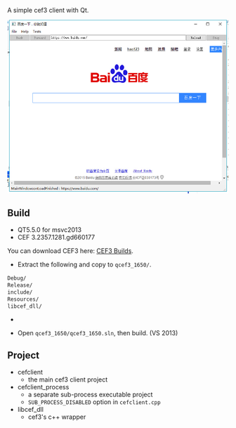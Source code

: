 
A simple cef3 client with Qt.

![](https://github.com/j1111011/qtcefclient/blob/master/qcef3_1650.jpg?raw=true)


Build
-----

* QT5.5.0 for msvc2013
* CEF 3.2357.1281.gd660177

You can download CEF3 here: [CEF3 Builds](http://cefbuilds.com/).

* Extract the following and copy to `qcef3_1650/`.

```
Debug/
Release/
include/
Resources/
libcef_dll/
```

* 

* Open `qcef3_1650/qcef3_1650.sln`, then build. (VS 2013)


Project
-------

* cefclient
    - the main cef3 client project
* cefclient_process
    - a separate sub-process executable project
    - `SUB_PROCESS_DISABLED` option in `cefclient.cpp`
* libcef_dll
    - cef3's c++ wrapper
